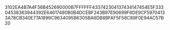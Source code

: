 3102EA4B7A4F36B452690000B7FFFFFF433742304137434147454E5F33304538363944392E64617480B0B4DCEBF243B97E90699F6DE9CF59704133A78CB340E77A1899C9634095B6305BA6DB8BFAF5F58C89F0E94AC57B20
